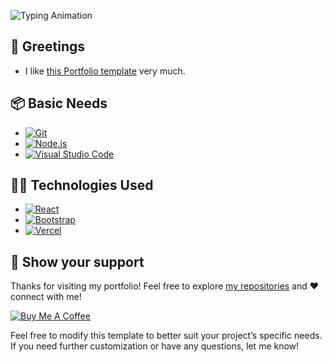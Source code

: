 ![Typing Animation](https://readme-typing-svg.herokuapp.com/?color=AF69EF&size=35&center=true&vCenter=true&width=1000&lines=Portfolio+Website+-+v2.1&font=JetBrains+Mono)


## 🙏 Greetings
- I like [this Portfolio template](https://github.com/soumyajit4419/Portfolio) very much.


## 📦 Basic Needs

- [![Git](https://img.shields.io/badge/-Git-F05032?logo=git&logoColor=white)](https://git-scm.com/)
- [![Node.js](https://img.shields.io/badge/-Node.js-339933?logo=node.js&logoColor=white)](https://nodejs.org/en)
- [![Visual Studio Code](https://custom-icon-badges.demolab.com/badge/Visual%20Studio%20Code-0078d7.svg?logo=vsc&logoColor=white)](https://code.visualstudio.com/)


## 🧑‍💻 Technologies Used

- [![React](https://img.shields.io/badge/-React-61DAFB?logo=react&logoColor=black)](https://react.dev/)
- [![Bootstrap](https://img.shields.io/badge/Bootstrap-7952B3?logo=bootstrap&logoColor=fff)](https://getbootstrap.com/)
- [![Vercel](https://img.shields.io/badge/Vercel-%23000000.svg?logo=vercel&logoColor=white)](https://vercel.com/)


## 🤝 Show your support

Thanks for visiting my portfolio! Feel free to explore [my repositories](https://github.com/ramprasathmk?tab=repositories) and ❤️ connect with me!

[![Buy Me A Coffee](https://img.shields.io/badge/Buy%20Me%20a%20Coffee-ffdd00?&logo=buy-me-a-coffee&logoColor=black)](#)


Feel free to modify this template to better suit your project’s specific needs. If you need further customization or have any questions, let me know!
